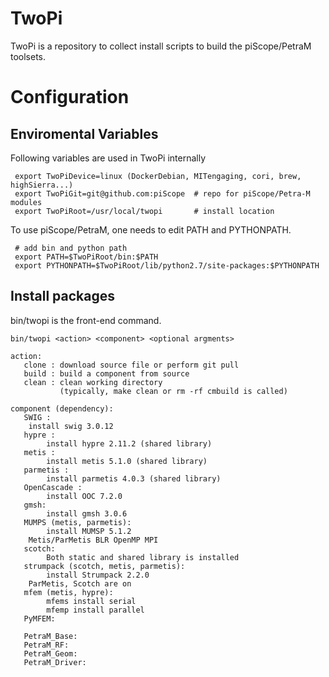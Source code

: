 # TwoPi

TwoPi is a repository to collect install scripts to build the piScope/PetraM
toolsets.

# Configuration

## Enviromental Variables
Following variables are used in TwoPi internally 
```
 export TwoPiDevice=linux (DockerDebian, MITengaging, cori, brew, highSierra...)
 export TwoPiGit=git@github.com:piScope  # repo for piScope/Petra-M modules
 export TwoPiRoot=/usr/local/twopi       # install location
```
To use piScope/PetraM, one needs to edit PATH and PYTHONPATH.
```
 # add bin and python path
 export PATH=$TwoPiRoot/bin:$PATH        
 export PYTHONPATH=$TwoPiRoot/lib/python2.7/site-packages:$PYTHONPATH

```
## Install packages

bin/twopi is the front-end command.

```
bin/twopi <action> <component> <optional argments>

action:
   clone : download source file or perform git pull
   build : build a component from source
   clean : clean working directory
           (typically, make clean or rm -rf cmbuild is called)

component (dependency):
   SWIG :
   	install swig 3.0.12
   hypre :
        install hypre 2.11.2 (shared library)
   metis : 
        install metis 5.1.0 (shared library)
   parmetis : 
        install parmetis 4.0.3 (shared library)
   OpenCascade :
        install OOC 7.2.0
   gmsh:
        install gmsh 3.0.6
   MUMPS (metis, parmetis):
        install MUMSP 5.1.2
	Metis/ParMetis BLR OpenMP MPI
   scotch:
        Both static and shared library is installed
   strumpack (scotch, metis, parmetis):
        install Strumpack 2.2.0
	ParMetis, Scotch are on
   mfem (metis, hypre):
        mfems install serial
        mfemp install parallel
   PyMFEM:

   PetraM_Base:
   PetraM_RF:
   PetraM_Geom:
   PetraM_Driver:         
```   
